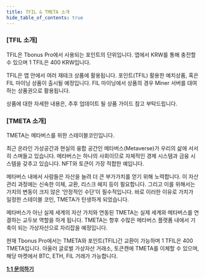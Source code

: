```yaml
---
title: TFIL & TMETA 소개
hide_table_of_contents: true
---
```


[//]: # (积分&稳定币介绍)

### [TFIL 소개]

TFIL은 Tbonus Pro에서 사용되는 포인트의 단위입니다. 앱에서 KRW를 통해 충전할 수 있으며 1 TFIL은 400 KRW입니다.

TFIL은 앱 안에서 여러 재테크 상품에 활용됩니다. 포인트(TFIL) 활용한 예치상품, 혹은 FIL 마이닝 상품이 출시될 예정입니다. FIL 마이닝에서 상품의 경우 Miner 서버를 대여하는 상품권으로 활용됩니다.

상품에 대한 자세한 내용은, 추후 업데이트 될 상품 가이드 참고 부탁드립니다.

### [TMETA 소개]

TMETA는 메타버스를 위한 스테이블코인입니다.

최근 온라인 가상공간과 현실의 융합 공간인 메타버스(Metaverse)가 우리의 삶에 서서히 스며들고 있습니다. 메타버스는 하나의 사회이므로 자체적인 경제 시스템과 금융 시스템을 갖추고 있습니다. NFT와 토큰이 가장 적합한 예입니다.

메타버스 내에서 사람들은 자산을 늘려 더 큰 부가가치를 얻기 위해 노력합니다. 이 자산관리 과정에는 신속한 이체, 교환, 리스크 헤지 등이 필요합니다. 그리고 이를 위해서는 가치의 변동이 크지 않은 ‘안정적인 수단’이 필수적입니다. 바로 이러한 이유로 가치가 일정한 스테이블 코인, TMETA가 탄생하게 되었습니다.

메타버스가 아닌 실제 세계의 자산 가치와 연동된 TMETA는 실제 세계와 메타버스를 연결하는 교두보 역할을 하게 됩니다. TMETA는 향후 수많은 메타버스 플랫폼 내에서 기축이 되는 가상자산으로 자리잡을 예정입니다.

현재 Tbonus Pro에서는 TMETA와 포인트(TFIL)간 교환이 가능하며 1 TFIL은 400 TMETA입니다. 아울러 글로벌 가상자산 거래소, 토큰캔에 TMETA를 이체할 수 있으며, 해당 마켓에서 BTC, ETH, FIL 거래가 가능합니다.

**[1:1 문의하기](http://pf.kakao.com/_xgkzBb)**


